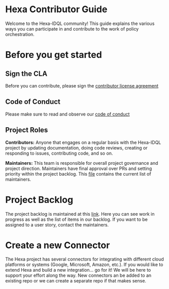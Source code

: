 # Hexa Contributor Guide
Welcome to the Hexa-IDQL community! This guide explains the various ways you can participate in and contribute to the work of policy orchestration.
# Before you get started
## Sign the CLA
Before you can contribute, please sign the [contributor license agreement](https://docs.linuxfoundation.org/lfx/easycla/contributors)
## Code of Conduct
Please make sure to read and observe our [code of conduct](https://github.com/open-telemetry/community/blob/master/code-of-conduct.md)
## Project Roles
**Contributors:** Anyone that engages on a regular basis with the Hexa-IDQL project by updating documentation, doing code reviews, creating or responding to issues, contributing code, and so on.

**Maintainers:** This team is responsible for overall project governance and project direction. Maintainers have final approval over PRs and setting priority within the project backlog. This [file](https://github.com/hexa-org/policy-orchestrator/blob/main/MAINTAINERS.md) contains the current list of maintainers.
# Project Backlog
The project backlog is maintained at this [link](https://github.com/orgs/hexa-org/projects/1/views/4). Here you can see work in progress as well as the list of items in our backlog. If you want to be assigned to a user story, contact the maintainers.
# Create a new Connector
The Hexa project has several connectors for integrating with different cloud platforms or systems (Google, Microsoft, Amazon, etc.). If you would like to extend Hexa and build a new integration… go for it! We will be here to support your effort along the way. New connectors an be added to an existing repo or we can create a separate repo if that makes sense.
